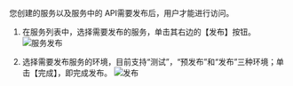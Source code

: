您创建的服务以及服务中的 API需要发布后，用户才能进行访问。

1. 在服务列表中，选择需要发布的服务，单击其右边的【发布】按钮。
![服务发布](//mc.qcloudimg.com/static/img/0a9f7cbeace15fd5655e41ef80a13346/image.png)

2. 选择需要发布服务的环境，目前支持“测试”，“预发布”和“发布”三种环境；单击【完成】，即完成发布。
![发布](//mc.qcloudimg.com/static/img/1c118bb759d1f99392015aa4532a2662/image.png)
